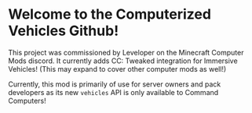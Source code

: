 # Welcome to the Computerized Vehicles Github!

This project was commissioned by Leveloper on the Minecraft Computer Mods discord.
It currently adds CC: Tweaked integration for Immersive Vehicles! (This may expand to cover other computer mods as well!)

Currently, this mod is primarily of use for server owners and pack developers as its new `vehicles` API is only available to Command Computers!
